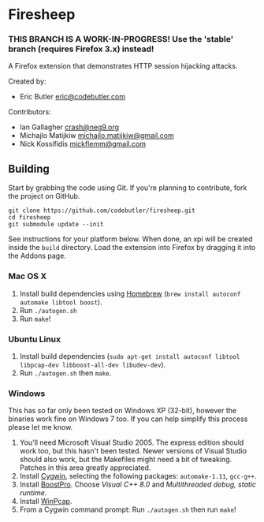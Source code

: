 # Firesheep

### **THIS BRANCH IS A WORK-IN-PROGRESS! Use the 'stable' branch (requires Firefox 3.x) instead!**

A Firefox extension that demonstrates HTTP session hijacking attacks.

Created by: 

  * Eric Butler <eric@codebutler.com>

Contributors:

  * Ian Gallagher <crash@neg9.org>
  * Michajlo Matijkiw <michajlo.matijkiw@gmail.com>
  * Nick Kossifidis <mickflemm@gmail.com>

## Building

Start by grabbing the code using Git. If you're planning to contribute, fork the project on GitHub.

    git clone https://github.com/codebutler/firesheep.git
    cd firesheep
    git submodule update --init

See instructions for your platform below. When done, an xpi will be created inside the `build` directory. Load the extension into Firefox by dragging it into the Addons page.

### Mac OS X

1. Install build dependencies using [Homebrew][1] (`brew install autoconf automake libtool boost`).
2. Run `./autogen.sh`
3. Run `make`!

### Ubuntu Linux

1. Install build dependencies (`sudo apt-get install autoconf libtool libpcap-dev libboost-all-dev libudev-dev`).
2. Run `./autogen.sh` then `make`.

### Windows

This has so far only been tested on Windows XP (32-bit), however the binaries work fine on Windows 7 too. If you can help simplify this process please let me know.

1. You'll need Microsoft Visual Studio 2005. The express edition should work too, but this hasn't been tested. Newer versions of Visual Studio should also work, but the Makefiles might need a bit of tweaking. Patches in this area greatly appreciated.
2. Install [Cygwin][3], selecting the following packages: `automake-1.11`, `gcc-g++`.
3. Install [BoostPro][4]. Choose *Visual C++ 8.0* and *Multithreaded debug, static runtime*.
4. Install [WinPcap][6].
5. From a Cygwin command prompt: Run `./autogen.sh` then run `make`!

[1]: http://mxcl.github.com/homebrew/
[3]: http://www.cygwin.com/
[4]: http://www.boostpro.com/download/
[5]: http://en.wikipedia.org/wiki/Promiscuous_mode
[6]: http://www.winpcap.org/install/default.htm
